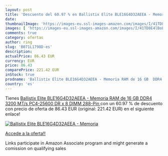 ```yaml
---
layout: post
title: 'Descuento del 60.97 % en Ballistix Elite BLE16G4D32AEEA - Memoria'
date: 
thumbnailImage: 'https://images-eu.ssl-images-amazon.com/images/I/41TD8E4lBoL._SL200_.jpg'
images: [ 'https://images-eu.ssl-images-amazon.com/images/I/41TD8E4lBoL._SL200_.jpg' ]
comments: true
category: ofertas
author: ring
slug: 'B071L1798D-es'
description:
actualPrice: 86.43 EUR
currency: EUR
price: 86.43
comparePrice: 221.42 EUR
inStock: true
prodname: 'Ballistix Elite BLE16G4D32AEEA - Memoria RAM de 16 GB  DDR4  3200 MT/s  PC4-25600  DR x 8  DIMM  288-Pin '
country: 'es'
---
```


Tienes [Ballistix Elite BLE16G4D32AEEA - Memoria RAM de 16 GB  DDR4  3200 MT/s  PC4-25600  DR x 8  DIMM  288-Pin ](https://www.amazon.es/dp/B071L1798D/?tag=tolees-21) con un 60.97 % de descuento con precio de oferta de 86.43 EUR (original: 221.42 EUR) en el siguiente enlace!

[![Ballistix Elite BLE16G4D32AEEA - Memoria](https://images-eu.ssl-images-amazon.com/images/I/41TD8E4lBoL._SL200_.jpg)](https://www.amazon.es/dp/B071L1798D/?tag=tolees-21)

[Accede a la oferta!!](https://www.amazon.es/dp/B071L1798D/?tag=tolees-21)

Links participate in Amazon Associate program and might generate a comission on qualifying sales


